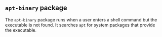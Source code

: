 ## `apt-binary` package

The `apt-binary` package runs when a user enters a shell command but the
executable is not found. It searches `apt` for system packages that provide the
executable.
